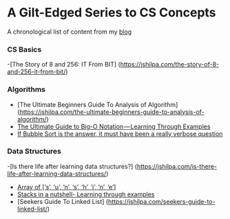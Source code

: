 # A Gilt-Edged Series to CS Concepts
A chronological list of content from my [blog](https://jshilpa.com/)

### CS Basics
-[The Story of 8 and 256: IT From BIT] (https://jshilpa.com/the-story-of-8-and-256-it-from-bit/)

### Algorithms
 - [The Ultimate Beginners Guide To Analysis of Algorithm] (https://jshilpa.com/the-ultimate-beginners-guide-to-analysis-of-algorithm/)
 -  [The Ultimate Guide to Big-O Notation — Learning Through Examples](https://jshilpa.com/the-ultimate-guide-to-big-o-notation-learning-through-examples/)
 - [If Bubble Sort is the answer, it must have been a really verbose question](https://jshilpa.com/bubbleology%E2%80%8A-%E2%80%8Athe-study-of-bubble-sort/)
 
### Data Structures
-[Is there life after learning data structures?] (https://jshilpa.com/is-there-life-after-learning-data-structures/)
- [Array of [‘s’, ‘u’, ’n’, ‘s’, ‘h’, ‘i’, ’n’, ‘e’]](https://jshilpa.com/array-of-s-u-n-s-h-i-n-e/)
- [Stacks in a nutshell- Learning through examples](https://jshilpa.com/stacks-in-a-nutshell-learning-through-examples/)
- [Seekers Guide To Linked List] (https://jshilpa.com/seekers-guide-to-linked-list/)


